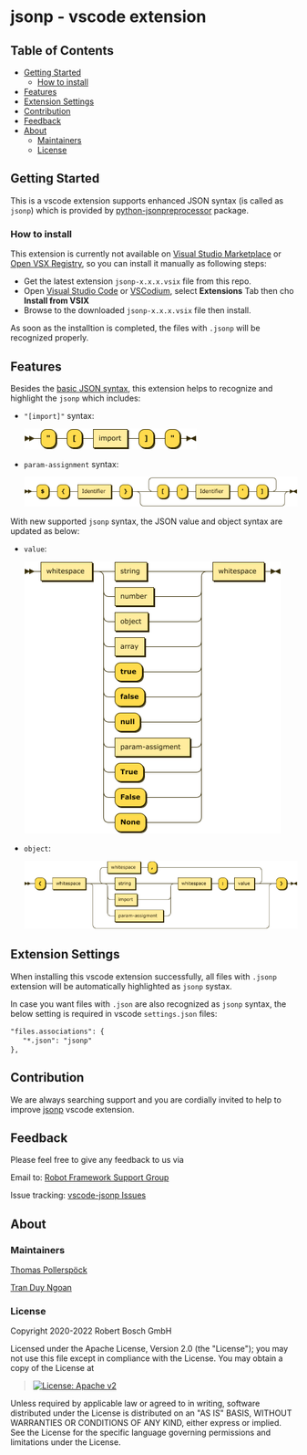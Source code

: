 # jsonp - vscode extension

## Table of Contents

-   [Getting Started](#getting-started)
    -   [How to install](#how-to-install)
-   [Features](#features)
-   [Extension Settings](#extension-settings)
-   [Contribution](#contribution)
-   [Feedback](#feedback)
-   [About](#about)
    -   [Maintainers](#maintainers)
    -   [License](#license)

## Getting Started

This is a vscode extension supports enhanced JSON syntax (is called as `jsonp`)
which is provided by [python-jsonpreprocessor](https://github.com/test-fullautomation/python-jsonpreprocessor) package.

### How to install
This extension is currently not available on 
[Visual Studio Marketplace](https://marketplace.visualstudio.com/vscode) or
[Open VSX Registry](https://open-vsx.org/), so you can install it manually as 
following steps:
- Get the latest extension `jsonp-x.x.x.vsix` file from this repo.
- Open [Visual Studio Code](https://code.visualstudio.com/) or 
[VSCodium](https://vscodium.com/), select **Extensions** Tab then cho 
**Install from VSIX**
- Browse to the downloaded `jsonp-x.x.x.vsix` file then install.

As soon as the installtion is completed, the files with `.jsonp` will be 
recognized properly.

## Features

Besides the [basic JSON syntax](https://www.json.org/), this extension helps
to recognize and highlight the `jsonp` which includes:

- `"[import]"` syntax:

   ![jsonp-import](./images/jsonp-import.png)

- `param-assignment` syntax:

   ![jsonp-param-assignment](./images/jsonp-param-assignment.png)

With new supported `jsonp` syntax, the JSON value and object syntax are
updated as below:

- `value`:

   ![jsonp-value](./images/jsonp-value.png)

- `object`:

   ![jsonp-object](./images/jsonp-object.png)

## Extension Settings

When installing this vscode extension successfully, all files with `.jsonp` 
extension will be automatically highlighted as `jsonp` systax.

In case you want files with `.json` are also recognized as `jsonp` syntax, the
below setting is required in vscode `settings.json` files:
```
"files.associations": {
   "*.json": "jsonp"
},
```

## Contribution

We are always searching support and you are cordially invited to help to
improve [jsonp](https://github.com/test-fullautomation/jsonp) vscode extension.

## Feedback

Please feel free to give any feedback to us via

Email to: [Robot Framework Support Group](mailto:RobotFrameworkSupportGroup@bcn.bosch.com)

Issue tracking: [vscode-jsonp Issues](https://github.com/test-fullautomation/vscode-jsonp/issues)

## About

### Maintainers

[Thomas Pollerspöck](mailto:Thomas.Pollerspoeck@de.bosch.com)

[Tran Duy Ngoan](mailto:Ngoan.TranDuy@vn.bosch.com)

### License

Copyright 2020-2022 Robert Bosch GmbH

Licensed under the Apache License, Version 2.0 (the \"License\"); you
may not use this file except in compliance with the License. You may
obtain a copy of the License at

> [![License: Apache
> v2](https://img.shields.io/pypi/l/robotframework.svg)](http://www.apache.org/licenses/LICENSE-2.0.html)

Unless required by applicable law or agreed to in writing, software
distributed under the License is distributed on an \"AS IS\" BASIS,
WITHOUT WARRANTIES OR CONDITIONS OF ANY KIND, either express or implied.
See the License for the specific language governing permissions and
limitations under the License.
